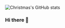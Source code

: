 </a>![Christmas's GitHub stats](https://github-readme-stats.vercel.app/api?username=phantom-rabbit&show_icons=true&theme=tokyonight)
</a>

### Hi there 👋

